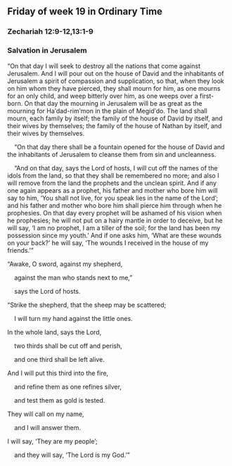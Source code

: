 ## Friday of week 19 in Ordinary Time

### Zechariah 12:9-12,13:1-9

### Salvation in Jerusalem

“On that day I will seek to destroy all the nations that come against Jerusalem. And I will pour out on the house of David and the inhabitants of Jerusalem a spirit of compassion and supplication, so that, when they look on him whom they have pierced, they shall mourn for him, as one mourns for an only child, and weep bitterly over him, as one weeps over a first-born. On that day the mourning in Jerusalem will be as great as the mourning for Haʹdad-rimʹmon in the plain of Megidʹdo. The land shall mourn, each family by itself; the family of the house of David by itself, and their wives by themselves; the family of the house of Nathan by itself, and their wives by themselves.

    “On that day there shall be a fountain opened for the house of David and the inhabitants of Jerusalem to cleanse them from sin and uncleanness.

    “And on that day, says the Lord of hosts, I will cut off the names of the idols from the land, so that they shall be remembered no more; and also I will remove from the land the prophets and the unclean spirit. And if any one again appears as a prophet, his father and mother who bore him will say to him, ‘You shall not live, for you speak lies in the name of the Lord’; and his father and mother who bore him shall pierce him through when he prophesies. On that day every prophet will be ashamed of his vision when he prophesies; he will not put on a hairy mantle in order to deceive, but he will say, ‘I am no prophet, I am a tiller of the soil; for the land has been my possession since my youth.’ And if one asks him, ‘What are these wounds on your back?’ he will say, ‘The wounds I received in the house of my friends.’”

“Awake, O sword, against my shepherd,

    against the man who stands next to me,”

    says the Lord of hosts.

“Strike the shepherd, that the sheep may be scattered;

    I will turn my hand against the little ones.

In the whole land, says the Lord,

    two thirds shall be cut off and perish,

    and one third shall be left alive.

And I will put this third into the fire,

    and refine them as one refines silver,

    and test them as gold is tested.

They will call on my name,

    and I will answer them.

I will say, ‘They are my people’;

    and they will say, ‘The Lord is my God.’”